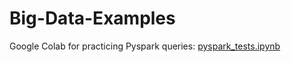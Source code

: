 # Big-Data-Examples

 Google Colab for practicing Pyspark queries: [pyspark_tests.ipynb](https://github.com/EugeniaPais/Big-Data-Utilities/blob/main/pyspark_tests.ipynb)

